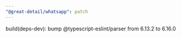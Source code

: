 ```yaml
---
"@great-detail/whatsapp": patch
---
```


build(deps-dev): bump @typescript-eslint/parser from 6.13.2 to 6.16.0
